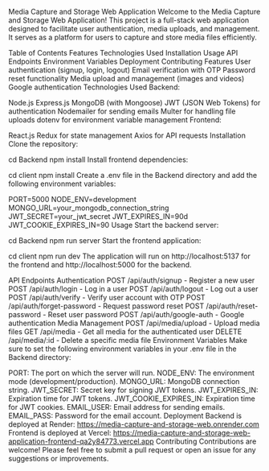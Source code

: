 Media Capture and Storage Web Application
Welcome to the Media Capture and Storage Web Application! This project is a full-stack web application designed to facilitate user authentication, media uploads, and management. It serves as a platform for users to capture and store media files efficiently.

Table of Contents
Features
Technologies Used
Installation
Usage
API Endpoints
Environment Variables
Deployment
Contributing
Features
User authentication (signup, login, logout)
Email verification with OTP
Password reset functionality
Media upload and management (images and videos)
Google authentication
Technologies Used
Backend:

Node.js
Express.js
MongoDB (with Mongoose)
JWT (JSON Web Tokens) for authentication
Nodemailer for sending emails
Multer for handling file uploads
dotenv for environment variable management
Frontend:

React.js
Redux for state management
Axios for API requests
Installation
Clone the repository:


cd Backend
npm install
Install frontend dependencies:

cd client
npm install
Create a .env file in the Backend directory and add the following environment variables:

PORT=5000
NODE_ENV=development
MONGO_URL=your_mongodb_connection_string
JWT_SECRET=your_jwt_secret
JWT_EXPIRES_IN=90d
JWT_COOKIE_EXPIRES_IN=90
Usage
Start the backend server:

cd Backend
npm run server
Start the frontend application:

cd client
npm run dev
The application will run on http://localhost:5137 for the frontend and http://localhost:5000 for the backend.

API Endpoints
Authentication
POST /api/auth/signup - Register a new user
POST /api/auth/login - Log in a user
POST /api/auth/logout - Log out a user
POST /api/auth/verify - Verify user account with OTP
POST /api/auth/forget-password - Request password reset
POST /api/auth/reset-password - Reset user password
POST /api/auth/google-auth - Google authentication
Media Management
POST /api/media/upload - Upload media files
GET /api/media - Get all media for the authenticated user
DELETE /api/media/:id - Delete a specific media file
Environment Variables
Make sure to set the following environment variables in your .env file in the Backend directory:

PORT: The port on which the server will run.
NODE_ENV: The environment mode (development/production).
MONGO_URL: MongoDB connection string.
JWT_SECRET: Secret key for signing JWT tokens.
JWT_EXPIRES_IN: Expiration time for JWT tokens.
JWT_COOKIE_EXPIRES_IN: Expiration time for JWT cookies.
EMAIL_USER: Email address for sending emails.
EMAIL_PASS: Password for the email account.
Deployment
Backend is deployed at Render: https://media-capture-and-storage-web.onrender.com
Frontend is deployed at Vercel: https://media-capture-and-storage-web-application-frontend-qa2y84773.vercel.app
Contributing
Contributions are welcome! Please feel free to submit a pull request or open an issue for any suggestions or improvements.
